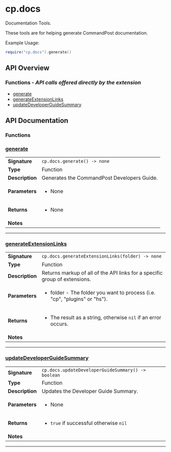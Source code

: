 # cp.docs

Documentation Tools.

These tools are for helping generate CommandPost documentation.

Example Usage:
```lua
require("cp.docs").generate()
```

## API Overview
### **Functions** - _API calls offered directly by the extension_
 * [generate](#generate)
 * [generateExtensionLinks](#generateextensionlinks)
 * [updateDeveloperGuideSummary](#updatedeveloperguidesummary)


## API Documentation

### Functions


### [generate](#generate)

|                                             |                                                                                     |
| --------------------------------------------|-------------------------------------------------------------------------------------|
| **Signature**                               | `cp.docs.generate() -> none`                                                                    |
| **Type**                                    | Function                                                                     |
| **Description**                             | Generates the CommandPost Developers Guide.                                                                     |
| **Parameters**                              | <ul><li>None</li></ul> |
| **Returns**                                 | <ul><li>None</li></ul>          |
| **Notes**                                   | <ul></ul>                |

---

### [generateExtensionLinks](#generateextensionlinks)

|                                             |                                                                                     |
| --------------------------------------------|-------------------------------------------------------------------------------------|
| **Signature**                               | `cp.docs.generateExtensionLinks(folder) -> none`                                                                    |
| **Type**                                    | Function                                                                     |
| **Description**                             | Returns markup of all of the API links for a specific group of extensions.                                                                     |
| **Parameters**                              | <ul><li>folder - The folder you want to process (i.e. "cp", "plugins" or "hs").</li></ul> |
| **Returns**                                 | <ul><li>The result as a string, otherwise `nil` if an error occurs.</li></ul>          |
| **Notes**                                   | <ul></ul>                |

---

### [updateDeveloperGuideSummary](#updatedeveloperguidesummary)

|                                             |                                                                                     |
| --------------------------------------------|-------------------------------------------------------------------------------------|
| **Signature**                               | `cp.docs.updateDeveloperGuideSummary() -> boolean`                                                                    |
| **Type**                                    | Function                                                                     |
| **Description**                             | Updates the Developer Guide Summary.                                                                     |
| **Parameters**                              | <ul><li>None</li></ul> |
| **Returns**                                 | <ul><li>`true` if successful otherwise `nil`</li></ul>          |
| **Notes**                                   | <ul></ul>                |

---
